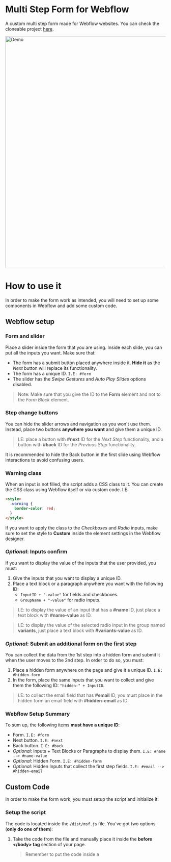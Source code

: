 # Multi Step Form for Webflow

A custom multi step form made for Webflow websites. You can check the cloneable project [here](https://webflow.com/website/Multi-Step-Form-with-Input-Validation).

<a href="https://webflow.com/website/Multi-Step-Form-with-Input-Validation"><img width="728" src="https://raw.githubusercontent.com/brotaonline/multi-step-form/master/screenshot.PNG" alt="Demo"></a>

# How to use it

In order to make the form work as intended, you will need to set up some components in Webflow and add some custom code.

## Webflow setup

### Form and slider

Place a slider inside the form that you are using. Inside each slide, you can put all the inputs you want.
Make sure that:

- The form has a submit button placed anywhere inside it. **Hide it** as the _Next_ button will replace its functionality.
- The form has a unique ID. `I.E: #form`
- The slider has the _Swipe Gestures_ and _Auto Play Slides_ options disabled.

> Note: Make sure that you give the ID to the **Form** element and not to the _Form Block_ element.

### Step change buttons

You can hide the slider arrows and navigation as you won't use them. Instead, place two buttons **anywhere you want** and give them a unique ID.

> I.E: place a button with **#next** ID for the _Next Step_ functionality, and a button with **#back** ID for the _Previous Step_ functionality.

It is recommended to hide the Back button in the first slide using Webflow interactions to avoid confusing users.

### Warning class

When an input is not filled, the script adds a CSS class to it. You can create the CSS class using Webflow itself or via custom code. I.E:

```html
<style>
  .warning {
    border-color: red;
  }
</style>
```

If you want to apply the class to the _Checkboxes_ and _Radio_ inputs, make sure to set the style to **Custom** inside the element settings in the Webflow designer.

### _Optional_: Inputs confirm

If you want to display the value of the inputs that the user provided, you must:

1. Give the inputs that you want to display a unique ID.
2. Place a text block or a paragraph anywhere you want with the following ID:
   - `InputID + "-value"` for fields and checkboxes.
   - `GroupName + "-value"` for radio inputs.

> I.E: to display the value of an input that has a **#name** ID, just place a text block with **#name-value** as ID.

> I.E: to display the value of the selected radio input in the group named **variants**, just place a text block with **#variants-value** as ID.

### _Optional_: Submit an additional form on the first step

You can collect the data from the 1st step into a hidden form and submit it when the user moves to the 2nd step.
In order to do so, you must:

1. Place a hidden form anywhere on the page and give it a unique ID. `I.E: #hidden-form`
2. In the form, place the same inputs that you want to collect and give them the following ID: `"hidden-" + InputID`.

> I.E: to collect the email field that has **#email** ID, you must place in the hidden form an email field with **#hidden-email** as ID.

### Webflow Setup Summary

To sum up, the following items **must have a unique ID**:

- Form. `I.E: #form`
- Next button. `I.E: #next`
- Back button. `I.E: #back`
- _Optional_: Inputs + Text Blocks or Paragraphs to display them. `I.E: #name --> #name-value`
- _Optional_: Hidden Form. `I.E: #hidden-form`
- _Optional_: Hidden Inputs that collect the first step fields. `I.E: #email --> #hidden-email`

## Custom Code

In order to make the form work, you must setup the script and initialize it:

### Setup the script

The code is located inside the `/dist/msf.js` file.
You've got two options (**only do one of them**):

1. Take the code from the file and manually place it inside the **before <\/body> tag** section of your page.

   > Remember to put the code inside a <script><\/script> tag. It is recommended to first minify the code as it will reduce significantly the amount of characters used.

2. Include the script tag below in the **before <\/body> tag** section of your page:

```html
<script src="https://cdn.jsdelivr.net/gh/brotame/multi-step-form@1.4/dist/msf.min.js"></script>
```

### Initialize the script

Place the script tag below in the **before <\/body> tag** section of your page after the main script.
Replace the following strings:

- FORM_ID: the ID of the Form element. `I.E: form`
- NEXT_BUTTON_ID: the ID of the Next button. `I.E: next`
- BACK_BUTTON_ID: the ID of the Back button. `I.E: back`
- NEXT_BUTTON_TEXT: the text inside the Next button. This is required because the script changes the text of the Next button when the user reaches the last step. `I.E: Next`
- SUBMIT_BUTTON_TEXT: the text that you want to display when the user reaches the last step. `I.E: Submit`
- ALERT_TEXT: the text that you want to show when some inputs are not filled. `I.E: Please, fill all the required fields.`
- WARNING_CLASS: the CSS class that you want to add to the inputs that are not filled. `I.E: warning`
- _(OPTIONAL)_ HIDDEN_FORM_ID: the ID of the Hidden Form element. If you are not using this functionality, just delete this field. `I.E: hidden-form`

```html
<script>
  var Webflow = Webflow || [];
  Webflow.push(function () {
    let msfData = new MSF(
      "FORM_ID",
      "NEXT_BUTTON_ID",
      "BACK_BUTTON_ID",
      "NEXT_BUTTON_TEXT",
      "SUBMIT_BUTTON_TEXT",
      "ALERT_TEXT",
      "WARNING_CLASS",
      "OPTIONAL_HIDDEN_FORM_ID"
    );
    msfController.init(msfData);
  });
</script>
```

#### Initialize examples

Form that doesn't use the hidden form functionality:

```html
<script>
  var Webflow = Webflow || [];
  Webflow.push(function () {
    let msfData = new MSF(
      "msf",
      "msf-next",
      "msf-back",
      "Next",
      "Submit",
      "Please, fill all the required fields.",
      "warning"
    );
    msfController.init(msfData);
  });
</script>
```

Form that uses the hidden form functionality:

```html
<script>
  var Webflow = Webflow || [];
  Webflow.push(function () {
    let msfData = new MSF(
      "multi-step-form",
      "next-button",
      "back-button",
      "Next Step",
      "Send",
      "There are some fields that are not filled.",
      "red-border",
      "hidden-form"
    );
    msfController.init(msfData);
  });
</script>
```
